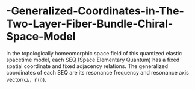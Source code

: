 # -Generalized-Coordinates-in-The-Two-Layer-Fiber-Bundle-Chiral-Space-Model
In the topologically homeomorphic space field of this quantized elastic spacetime model, each SEQ (Space Elementary Quantum) has a fixed spatial coordinate and fixed adjacency relations. The generalized coordinates of each SEQ are its resonance frequency and resonance axis vector(ωᵢ，n̂(i)).
